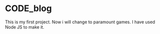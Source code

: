# CODE_blog
This is my first project.
Now i will change to paramount games.
I have used Node JS to make it.
